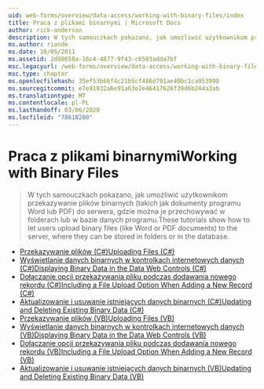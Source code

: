 ```yaml
---
uid: web-forms/overview/data-access/working-with-binary-files/index
title: Praca z plikami binarnymi | Microsoft Docs
author: rick-anderson
description: W tych samouczkach pokazano, jak umożliwić użytkownikom przekazywanie plików binarnych (takich jak dokumenty programu Word lub PDF) do serwera, gdzie można je przechowywać w folderach lub w bazie danych programu.
ms.author: riande
ms.date: 10/05/2011
ms.assetid: 2d08658a-16c4-4877-9f43-c6503adda7bf
msc.legacyurl: /web-forms/overview/data-access/working-with-binary-files
msc.type: chapter
ms.openlocfilehash: 35ef53b66f4c21b5cf486d791ae40bc1ca953998
ms.sourcegitcommit: e7e91932a6e91a63e2e46417626f39d6b244a3ab
ms.translationtype: MT
ms.contentlocale: pl-PL
ms.lasthandoff: 03/06/2020
ms.locfileid: "78618280"
---
```

# <a name="working-with-binary-files"></a><span data-ttu-id="ad7b6-103">Praca z plikami binarnymi</span><span class="sxs-lookup"><span data-stu-id="ad7b6-103">Working with Binary Files</span></span>

> <span data-ttu-id="ad7b6-104">W tych samouczkach pokazano, jak umożliwić użytkownikom przekazywanie plików binarnych (takich jak dokumenty programu Word lub PDF) do serwera, gdzie można je przechowywać w folderach lub w bazie danych programu.</span><span class="sxs-lookup"><span data-stu-id="ad7b6-104">These tutorials show how to let users upload binary files (like Word or PDF documents) to the server, where they can be stored in folders or in the database.</span></span>

- [<span data-ttu-id="ad7b6-105">Przekazywanie plików (C#)</span><span class="sxs-lookup"><span data-stu-id="ad7b6-105">Uploading Files (C#)</span></span>](uploading-files-cs.md)
- [<span data-ttu-id="ad7b6-106">Wyświetlanie danych binarnych w kontrolkach internetowych danych (C#)</span><span class="sxs-lookup"><span data-stu-id="ad7b6-106">Displaying Binary Data in the Data Web Controls (C#)</span></span>](displaying-binary-data-in-the-data-web-controls-cs.md)
- [<span data-ttu-id="ad7b6-107">Dołączanie opcji przekazywania pliku podczas dodawania nowego rekordu (C#)</span><span class="sxs-lookup"><span data-stu-id="ad7b6-107">Including a File Upload Option When Adding a New Record (C#)</span></span>](including-a-file-upload-option-when-adding-a-new-record-cs.md)
- [<span data-ttu-id="ad7b6-108">Aktualizowanie i usuwanie istniejących danych binarnych (C#)</span><span class="sxs-lookup"><span data-stu-id="ad7b6-108">Updating and Deleting Existing Binary Data (C#)</span></span>](updating-and-deleting-existing-binary-data-cs.md)
- [<span data-ttu-id="ad7b6-109">Przekazywanie plików (VB)</span><span class="sxs-lookup"><span data-stu-id="ad7b6-109">Uploading Files (VB)</span></span>](uploading-files-vb.md)
- [<span data-ttu-id="ad7b6-110">Wyświetlanie danych binarnych w kontrolkach internetowych danych (VB)</span><span class="sxs-lookup"><span data-stu-id="ad7b6-110">Displaying Binary Data in the Data Web Controls (VB)</span></span>](displaying-binary-data-in-the-data-web-controls-vb.md)
- [<span data-ttu-id="ad7b6-111">Dołączanie opcji przekazywania pliku podczas dodawania nowego rekordu (VB)</span><span class="sxs-lookup"><span data-stu-id="ad7b6-111">Including a File Upload Option When Adding a New Record (VB)</span></span>](including-a-file-upload-option-when-adding-a-new-record-vb.md)
- [<span data-ttu-id="ad7b6-112">Aktualizowanie i usuwanie istniejących danych binarnych (VB)</span><span class="sxs-lookup"><span data-stu-id="ad7b6-112">Updating and Deleting Existing Binary Data (VB)</span></span>](updating-and-deleting-existing-binary-data-vb.md)
